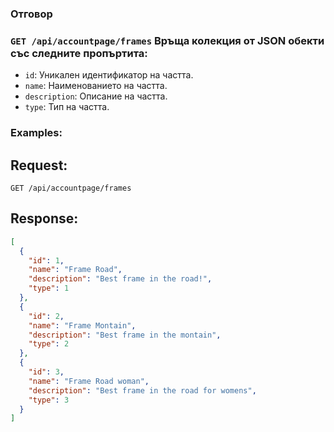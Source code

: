 ### Отговор

### `GET /api/accountpage/frames` Връща колекция от JSON обекти със следните пропъртита:
- `id`: Уникален идентификатор на частта.
- `name`: Наименованието на частта.
- `description`: Описание на частта.
- `type`: Тип на частта.

### Examples:

## Request:

```
GET /api/accountpage/frames
```

## Response:

```json
[
  {
    "id": 1,
    "name": "Frame Road",
    "description": "Best frame in the road!",
    "type": 1
  },
  {
    "id": 2,
    "name": "Frame Montain",
    "description": "Best frame in the montain",
    "type": 2
  },
  {
    "id": 3,
    "name": "Frame Road woman",
    "description": "Best frame in the road for womens",
    "type": 3
  }
]

```